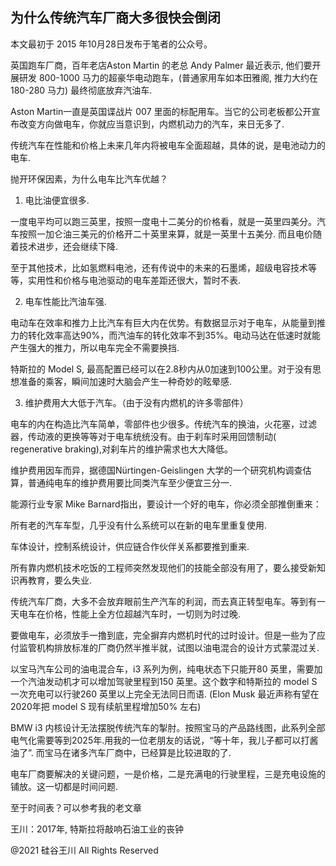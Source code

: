 ## 为什么传统汽车厂商大多很快会倒闭

本文最初于 2015 年10月28日发布于笔者的公众号。

英国跑车厂商，百年老店Aston Martin 的老总 Andy Palmer 最近表示, 他们要开展研发 800-1000 马力的超豪华电动跑车，(普通家用车如本田雅阁,
推力大约在 180-280 马力) 最终彻底放弃汽油车.

Aston Martin一直是英国谍战片 007 里面的标配用车。当它的公司老板都公开宣布改变方向做电车，你就应当意识到，内燃机动力的汽车，来日无多了.

传统汽车在性能和价格上未来几年内将被电车全面超越，具体的说，是电池动力的电车.

抛开环保因素，为什么电车比汽车优越？

1. 电比油便宜很多.

一度电平均可以跑三英里，按照一度电十二美分的价格看，就是一英里四美分。汽车按照一加仑油三美元的价格开二十英里来算，就是一英里十五美分.
而且电价随着技术进步，还会继续下降.

至于其他技术，比如氢燃料电池，还有传说中的未来的石墨烯，超级电容技术等等，实用性和价格与电池驱动的电车差距还很大，暂时不表.

2. 电车性能比汽油车强.

电动车在效率和推力上比汽车有巨大内在优势。有数据显示对于电车，从能量到推力的转化效率高达90%，而汽油车的转化效率不到35%。电动马达在低速时就能产生强大的推力，所以电车完全不需要换挡.

特斯拉的 Model S, 最高配置已经可以在2.8秒内从0加速到100公里。对于没有思想准备的乘客，瞬间加速时大脑会产生一种奇妙的眩晕感.

3. 维护费用大大低于汽车。（由于没有内燃机的许多零部件）

电车的内在构造比汽车简单，零部件也少很多。传统汽车的换油，火花塞，过滤器，传动液的更换等等对于电车统统没有。由于刹车时采用回馈制动(
regenerative braking),对刹车片的维护需求也大大降低。

维护费用因车而异，据德国Nürtingen-Geislingen 大学的一个研究机构调查估算，普通纯电车的维护费用要比同类汽车至少便宜三分一.

能源行业专家 Mike Barnard指出，要设计一个好的电车，你必须全部推倒重来：

所有老的汽车车型，几乎没有什么系统可以在新的电车里重复使用.

车体设计，控制系统设计，供应链合作伙伴关系都要推到重来.

所有靠内燃机技术吃饭的工程师突然发现他们的技能全部没有用了，要么接受新知识再教育，要么失业.

传统汽车厂商，大多不会放弃眼前生产汽车的利润，而去真正转型电车。等到有一天电车在价格，性能上全方位超越汽车时，一切则为时过晚.

要做电车，必须放手一撸到底，完全摒弃内燃机时代的过时设计。但是一些为了应付监管机构排放标准的厂商仍然半推半就，试图以油电混合的设计方式蒙混过关.

以宝马汽车公司的油电混合车，i3 系列为例，纯电状态下只能开80 英里，需要加一个汽油发动机才可以增加驾驶里程到150 英里。这个数字和特斯拉的
model S 一次充电可以行驶260 英里以上完全无法同日而语. (Elon Musk 最近声称有望在2020年把 model S 现有续航里程增加50%
左右)

BMW i3 内核设计无法摆脱传统汽车的掣肘。按照宝马的产品路线图，此系列全部电气化需要等到2025年.用我的一位老朋友的话说，“等十年，我儿子都可以打酱油了”.
而宝马在诸多汽车厂商中，已经算是比较进取的了.

电车厂商要解决的关键问题，一是价格，二是充满电的行驶里程，三是充电设施的铺放。这一切都是时间问题.

至于时间表？可以参考我的老文章

王川：2017年, 特斯拉将敲响石油工业的丧钟

@2021 硅谷王川 All Rights Reserved

